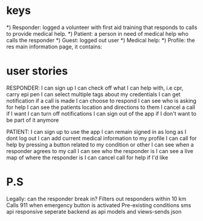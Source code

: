keys
=====
*) Responder: logged a volunteer with first aid training that responds to calls to provide medical help.
*) Patient: a person in need of medical help who calls the responder
*) Guest: logged out user
*) Medical help:
*) Profile: the res main information page, it contains:  

user stories
============
RESPONDER:
I can sign up
I can check off what I can help with, i.e cpr, carry epi pen
I can select multiple tags about my credentials
I can get notification if a call is made
I can choose to respond
I can see who is asking for help
I can see the patients location and directions to them
I cancel a call if I want
I can turn off notifications
I can sign out of the app if I don't want to be part of it anymore

PATIENT:
I can sign up to use the app
I can remain signed in as long as I dont log out
I can add current medical information to my profile
I can call for help by pressing a button related to my condition or other
I can see when a responder agrees to my call
I can see who the responder is
I can see a live map of where the responder is
I can cancel call for help if I'd like

P.S
=====
Legally: can the responder break in?
Filters out responders within 10 km
Calls 911 when emergency button is activated
Pre-existing conditions
sms api
responsive
seperate backend as api
models and views-sends json